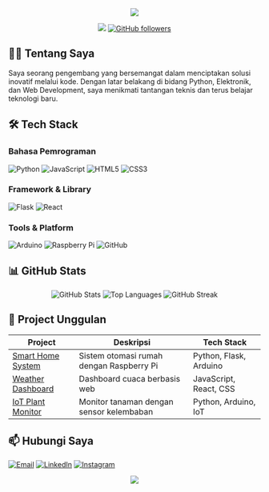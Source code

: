 <!-- Header dengan banner -->
<div align="center">
  <img src="https://capsule-render.vercel.app/api?type=waving&color=gradient&height=200&section=header&text=Selamat%20Datang&fontSize=60&fontAlignY=35&animation=fadeIn" />
</div>

<!-- Badge animasi -->
<div align="center">
  
  ![](https://komarev.com/ghpvc/?username=USERNAME&style=flat-square&color=blue)
  [![GitHub followers](https://img.shields.io/github/followers/USERNAME.svg?style=social&label=Follow)](https://github.com/USERNAME)
  
</div>

<!-- Tentang Saya -->
## 👨‍💻 Tentang Saya

Saya seorang pengembang yang bersemangat dalam menciptakan solusi inovatif melalui kode. Dengan latar belakang di bidang Python, Elektronik, dan Web Development, saya menikmati tantangan teknis dan terus belajar teknologi baru.

<!-- Tech Stack -->
## 🛠️ Tech Stack

### Bahasa Pemrograman
![Python](https://img.shields.io/badge/Python-3776AB?style=for-the-badge&logo=python&logoColor=white)
![JavaScript](https://img.shields.io/badge/JavaScript-F7DF1E?style=for-the-badge&logo=javascript&logoColor=black)
![HTML5](https://img.shields.io/badge/HTML5-E34F26?style=for-the-badge&logo=html5&logoColor=white)
![CSS3](https://img.shields.io/badge/CSS3-1572B6?style=for-the-badge&logo=css3&logoColor=white)

### Framework & Library
![Flask](https://img.shields.io/badge/Flask-000000?style=for-the-badge&logo=flask&logoColor=white)
![React](https://img.shields.io/badge/React-20232A?style=for-the-badge&logo=react&logoColor=61DAFB)

### Tools & Platform
![Arduino](https://img.shields.io/badge/Arduino-00979D?style=for-the-badge&logo=arduino&logoColor=white)
![Raspberry Pi](https://img.shields.io/badge/Raspberry%20Pi-A22846?style=for-the-badge&logo=raspberrypi&logoColor=white)
![GitHub](https://img.shields.io/badge/GitHub-181717?style=for-the-badge&logo=github&logoColor=white)

<!-- GitHub Stats -->
## 📊 GitHub Stats

<div align="center">
  
  ![GitHub Stats](https://github-readme-stats.vercel.app/api?username=USERNAME&show_icons=true&theme=radical)
  ![Top Languages](https://github-readme-stats.vercel.app/api/top-langs/?username=USERNAME&layout=compact&theme=radical)
  ![GitHub Streak](https://streak-stats.demolab.com/?user=USERNAME&theme=radical)
  
</div>

<!-- Project Showcase -->
## 🚀 Project Unggulan

| Project | Deskripsi | Tech Stack |
|---------|-----------|------------|
| [Smart Home System](https://github.com/USERNAME/smart-home) | Sistem otomasi rumah dengan Raspberry Pi | Python, Flask, Arduino |
| [Weather Dashboard](https://github.com/USERNAME/weather-dashboard) | Dashboard cuaca berbasis web | JavaScript, React, CSS |
| [IoT Plant Monitor](https://github.com/USERNAME/iot-plant) | Monitor tanaman dengan sensor kelembaban | Python, Arduino, IoT |

<!-- Kontak -->
## 📫 Hubungi Saya

[![Email](https://img.shields.io/badge/Email-D14836?style=for-the-badge&logo=gmail&logoColor=white)](mailto:email@example.com)
[![LinkedIn](https://img.shields.io/badge/LinkedIn-0077B5?style=for-the-badge&logo=linkedin&logoColor=white)](https://linkedin.com/in/username)
[![Instagram](https://img.shields.io/badge/Instagram-E4405F?style=for-the-badge&logo=instagram&logoColor=white)](https://instagram.com/username)

<!-- Footer -->
<div align="center">
  
  <img src="https://capsule-render.vercel.app/api?type=waving&color=gradient&height=100&section=footer&animation=fadeIn" />
  
</div>
